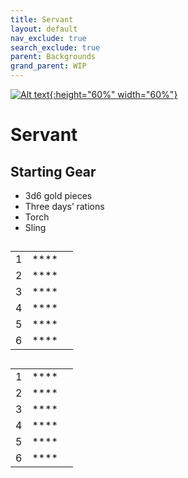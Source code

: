 ```yaml
---
title: Servant
layout: default
nav_exclude: true
search_exclude: true
parent: Backgrounds
grand_parent: WIP
---
```


[![Alt text](/img/backgrounds/servant.jpg "East of the Sun and West of the Moon, illustrated by Kay Nielsen"){:height="60%" width="60%"}](/img/backgrounds/servant.jpg)

# Servant

## Starting Gear

- 3d6 gold pieces
- Three days’ rations
- Torch
- Sling

##

|      |      |      |
| ---- | ---- | ---- |
| 1    |**** |      |
| 2    |**** |      |
| 3    |**** |      |
| 4    |**** |      |
| 5    |**** |      |
| 6    |**** |      |

##

|      |      |      |
| ---- | ---- | ---- |
| 1    |**** |      |
| 2    |**** |      |
| 3    |**** |      |
| 4    |**** |      |
| 5    |**** |      |
| 6    |**** |      |
